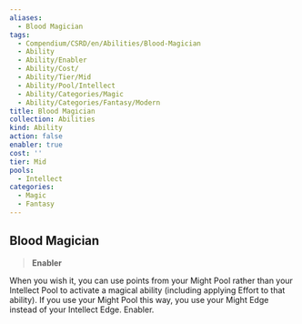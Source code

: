 ```yaml
---
aliases:
  - Blood Magician
tags:
  - Compendium/CSRD/en/Abilities/Blood-Magician
  - Ability
  - Ability/Enabler
  - Ability/Cost/
  - Ability/Tier/Mid
  - Ability/Pool/Intellect
  - Ability/Categories/Magic
  - Ability/Categories/Fantasy/Modern
title: Blood Magician
collection: Abilities
kind: Ability
action: false
enabler: true
cost: ''
tier: Mid
pools:
  - Intellect
categories:
  - Magic
  - Fantasy
---
```

## Blood Magician  
>**Enabler**    
  
When you wish it, you can use points from your Might Pool rather than your Intellect Pool to activate a magical ability (including applying Effort to that ability). If you use your Might Pool this way, you use your Might Edge instead of your Intellect Edge. Enabler.